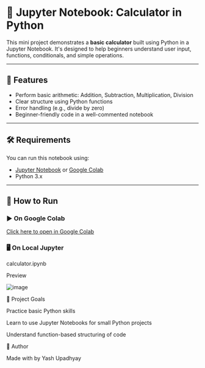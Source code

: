 # 🧮 Jupyter Notebook: Calculator in Python

This mini project demonstrates a **basic calculator** built using Python in a Jupyter Notebook. It's designed to help beginners understand user input, functions, conditionals, and simple operations.

---

## 📌 Features
- Perform basic arithmetic: Addition, Subtraction, Multiplication, Division
- Clear structure using Python functions
- Error handling (e.g., divide by zero)
- Beginner-friendly code in a well-commented notebook

---

## 🛠 Requirements
You can run this notebook using:

- [Jupyter Notebook](https://jupyter.org/install) or [Google Colab](https://colab.research.google.com/)
- Python 3.x

---

## 🚀 How to Run

### ▶️ On Google Colab
[Click here to open in Google Colab](https://colab.research.google.com/github/yash6810/python-mini-projects/blob/main/calculator-notebook/calculator.ipynb)

### 🖥️ On Local Jupyter
calculator.ipynb

Preview

![image](https://github.com/user-attachments/assets/8ba96d6f-da71-4536-a7bd-082c457bb782)

🙌 Project Goals

Practice basic Python skills

Learn to use Jupyter Notebooks for small Python projects

Understand function-based structuring of code

🧠 Author

Made with by Yash Upadhyay
